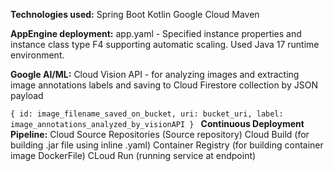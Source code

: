 **Technologies used:**
Spring Boot
Kotlin
Google Cloud
Maven

**AppEngine deployment:**
app.yaml - Specified instance properties and instance class type F4 supporting automatic scaling. Used Java 17 runtime environment.

**Google AI/ML:**
Cloud Vision API - for analyzing images and extracting image annotations labels and saving to Cloud Firestore collection by JSON payload

`{
    id: image_filename_saved_on_bucket,
    uri: bucket_uri,
    label: image_annotations_analyzed_by_visionAPI
}
`
**Continuous Deployment Pipeline:**
Cloud Source Repositories (Source repository)
Cloud Build (for building .jar file using inline .yaml)
Container Registry (for building container image DockerFile)
CLoud Run (running service at endpoint)